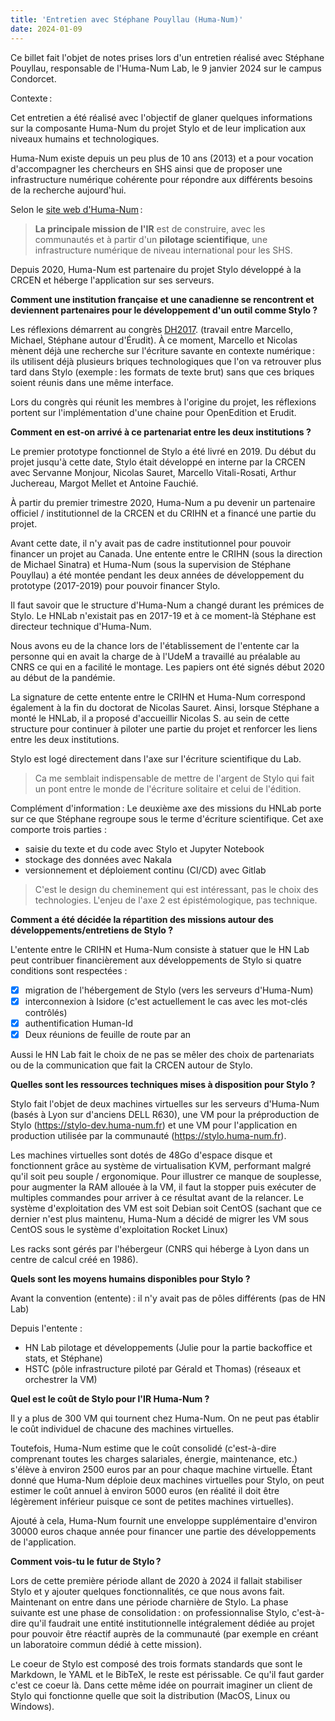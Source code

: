 ```yaml
---
title: 'Entretien avec Stéphane Pouyllau (Huma-Num)'
date: 2024-01-09
---
```


Ce billet fait l'objet de notes prises lors d'un entretien réalisé avec Stéphane
Pouyllau, responsable de l'Huma-Num Lab, le 9 janvier 2024 sur le campus
Condorcet.

Contexte :

Cet entretien a été réalisé avec l'objectif de glaner quelques informations sur
la composante Huma-Num du projet Stylo et de leur implication aux niveaux
humains et technologiques.

Huma-Num existe depuis un peu plus de 10 ans (2013) et a pour vocation
d'accompagner les chercheurs en SHS ainsi que de proposer une infrastructure
numérique cohérente pour répondre aux différents besoins de la recherche
aujourd'hui.

Selon le [site web d'Huma-Num](https://www.huma-num.fr/quest-ce-que-l-ir-huma-num/) :

> **La principale mission de l'IR** est de construire, avec les communautés et à
> partir d'un **pilotage scientifique**, une infrastructure numérique de niveau
> international pour les SHS.

Depuis 2020, Huma-Num est partenaire du projet Stylo développé à la CRCEN et
héberge l'application sur ses serveurs.

**Comment une institution française et une canadienne se rencontrent et
deviennent partenaires pour le développement d'un outil comme Stylo ?**

Les réflexions démarrent au congrès [DH2017](https://dh2017.adho.org/).
(travail entre Marcello, Michael, Stéphane autour d'Érudit).
À ce moment, Marcello et Nicolas mènent déjà une recherche sur l'écriture
savante en contexte numérique : ils utilisent déjà plusieurs briques
technologiques que l'on va retrouver plus tard dans Stylo (exemple : les formats
de texte brut) sans que ces briques soient réunis dans une même interface.

Lors du congrès qui réunit les membres à l'origine du projet, les réflexions
portent sur l'implémentation d'une chaine pour OpenEdition et Erudit.

**Comment en est-on arrivé à ce partenariat entre les deux institutions ?**

Le premier prototype fonctionnel de Stylo a été livré en 2019.
Du début du projet jusqu'à cette date, Stylo était développé en interne
par la CRCEN avec Servanne Monjour, Nicolas Sauret, Marcello Vitali-Rosati,
Arthur Juchereau, Margot Mellet et Antoine Fauchié.

À partir du premier trimestre 2020, Huma-Num a pu devenir un partenaire
officiel / institutionnel de la CRCEN et du CRIHN et a financé une partie du
projet.

Avant cette date, il n'y avait pas de cadre institutionnel pour pouvoir financer
un projet au Canada.
Une entente entre le CRIHN (sous la direction de Michael Sinatra) et Huma-Num
(sous la supervision de Stéphane Pouyllau) a été montée pendant les deux années
de développement du prototype (2017-2019) pour pouvoir financer Stylo.

Il faut savoir que le structure d'Huma-Num a changé durant les prémices de
Stylo. Le HNLab n'existait pas en 2017-19 et à ce moment-là Stéphane est
directeur technique d'Huma-Num.

Nous avons eu de la chance lors de l'établissement de l'entente car la personne
qui en avait la charge de  à l'UdeM a travaillé au préalable au CNRS ce qui en a
facilité le montage.
Les papiers ont été signés début 2020 au début de la pandémie.

La signature de cette entente entre le CRIHN et Huma-Num correspond également à
la fin du doctorat de Nicolas Sauret.
Ainsi, lorsque Stéphane a monté le HNLab, il a proposé d'accueillir Nicolas S.
au sein de cette structure pour continuer à piloter une partie du projet et
renforcer les liens entre les deux institutions.

Stylo est logé directement dans l'axe sur l'écriture scientifique du Lab.

> Ca me semblait indispensable de mettre de l'argent de Stylo qui fait un pont
entre le monde de l'écriture solitaire et celui de l'édition.

Complément d'information :
Le deuxième axe des missions du HNLab porte sur ce que Stéphane regroupe sous le
terme d'écriture scientifique.
Cet axe comporte trois parties :

- saisie du texte et du code avec Stylo et Jupyter Notebook
- stockage des données avec Nakala
- versionnement et déploiement continu (CI/CD) avec Gitlab

> C'est le design du cheminement qui est intéressant, pas le choix des
technologies. L'enjeu de l'axe 2 est épistémologique, pas technique.

**Comment a été décidée la répartition des missions autour des
développements/entretiens de Stylo ?**

L'entente entre le CRIHN et Huma-Num consiste à statuer que le HN Lab peut
contribuer financièrement aux développements de Stylo si quatre conditions sont
respectées :

- [X] migration de l'hébergement de Stylo (vers les serveurs d'Huma-Num)
- [X] interconnexion à Isidore (c'est actuellement le cas avec les mot-clés
contrôlés)
- [X] authentification Human-Id
- [X] Deux réunions de feuille de route par an

Aussi le HN Lab fait le choix de ne pas se mêler des choix de partenariats ou de
la communication que fait la CRCEN autour de Stylo.

**Quelles sont les ressources techniques mises à disposition pour Stylo ?**

Stylo fait l'objet de deux machines virtuelles sur les serveurs d'Huma-Num
(basés à Lyon sur d'anciens DELL R630), une VM pour la préproduction de Stylo
(<https://stylo-dev.huma-num.fr>) et une VM pour l'application en production
utilisée par la communauté (<https://stylo.huma-num.fr>).

Les machines virtuelles sont dotés de 48Go d'espace disque et fonctionnent grâce
au système de virtualisation KVM, performant malgré qu'il soit peu souple /
ergonomique.
Pour illustrer ce manque de souplesse, pour augmenter la RAM allouée à la VM, il
faut la stopper puis exécuter de multiples commandes pour arriver à ce résultat
avant de la relancer.
Le système d'exploitation des VM est soit Debian soit CentOS (sachant que ce
dernier n'est plus maintenu, Huma-Num a décidé de migrer les VM sous CentOS sous
le système d'exploitation Rocket Linux)

Les racks sont gérés par l'hébergeur (CNRS qui héberge à Lyon dans un centre de
calcul créé en 1986).

**Quels sont les moyens humains disponibles pour Stylo ?**

Avant la convention (entente) : il n'y avait pas de pôles différents (pas de HN
Lab)

Depuis l'entente :

- HN Lab pilotage et développements (Julie pour la partie backoffice et stats,
et Stéphane)
- HSTC (pôle infrastructure piloté par Gérald et Thomas) (réseaux et orchestrer
la VM)

**Quel est le coût de Stylo pour l'IR Huma-Num ?**

Il y a plus de 300 VM qui tournent chez Huma-Num.
On ne peut pas établir le coût individuel de chacune des machines virtuelles.

Toutefois, Huma-Num estime que le coût consolidé (c'est-à-dire comprenant toutes
les charges salariales, énergie, maintenance, etc.) s'élève à environ 2500 euros
par an pour chaque machine virtuelle.
Étant donné que Huma-Num déploie deux machines virtuelles pour Stylo, on peut
estimer le coût annuel à environ 5000 euros (en réalité il doit être légèrement
inférieur puisque ce sont de petites machines virtuelles).

Ajouté à cela, Huma-Num fournit une enveloppe supplémentaire d'environ 30000
euros chaque année pour financer une partie des développements de l'application.

**Comment vois-tu le futur de Stylo ?**

Lors de cette première période allant de 2020 à 2024 il fallait stabiliser Stylo
et y ajouter quelques fonctionnalités, ce que nous avons fait.
Maintenant on entre dans une période charnière de Stylo.
La phase suivante est une phase de consolidation : on professionnalise Stylo,
c'est-à-dire qu'il faudrait une entité institutionnelle intégralement dédiée au
projet pour pouvoir être réactif auprès de la communauté (par exemple en créant
un laboratoire commun dédié à cette mission).

Le coeur de Stylo est composé des trois formats standards que sont le Markdown,
le YAML et le BibTeX, le reste est périssable.
Ce qu'il faut garder c'est ce coeur là.
Dans cette même idée on pourrait imaginer un client de Stylo qui fonctionne
quelle que soit la distribution (MacOS, Linux ou Windows).
